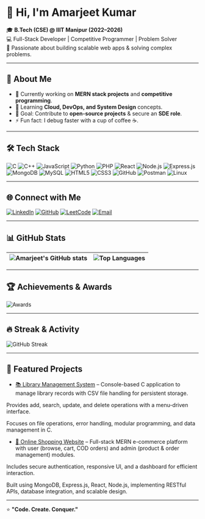 # 👋 Hi, I'm Amarjeet Kumar

🎓 **B.Tech (CSE) @ IIIT Manipur (2022–2026)**  
💻 Full-Stack Developer | Competitive Programmer | Problem Solver  
🚀 Passionate about building scalable web apps & solving complex problems.

---

## 🚀 About Me  
- 🔭 Currently working on **MERN stack projects** and **competitive programming**.  
- 🌱 Learning **Cloud, DevOps, and System Design** concepts.  
- 🎯 Goal: Contribute to **open-source projects** & secure an **SDE role**.  
- ⚡ Fun fact: I debug faster with a cup of coffee ☕.  

---

## 🛠 Tech Stack  

![C](https://img.shields.io/badge/C-00599C?style=for-the-badge&logo=c&logoColor=white) 
![C++](https://img.shields.io/badge/C++-00599C?style=for-the-badge&logo=cplusplus&logoColor=white) 
![JavaScript](https://img.shields.io/badge/JavaScript-F7DF1E?style=for-the-badge&logo=javascript&logoColor=black) 
![Python](https://img.shields.io/badge/Python-3776AB?style=for-the-badge&logo=python&logoColor=white) 
![PHP](https://img.shields.io/badge/PHP-777BB4?style=for-the-badge&logo=php&logoColor=white) 
![React](https://img.shields.io/badge/React-20232A?style=for-the-badge&logo=react&logoColor=61DAFB) 
![Node.js](https://img.shields.io/badge/Node.js-339933?style=for-the-badge&logo=nodedotjs&logoColor=white) 
![Express.js](https://img.shields.io/badge/Express.js-000000?style=for-the-badge&logo=express&logoColor=white) 
![MongoDB](https://img.shields.io/badge/MongoDB-4EA94B?style=for-the-badge&logo=mongodb&logoColor=white) 
![MySQL](https://img.shields.io/badge/MySQL-4479A1?style=for-the-badge&logo=mysql&logoColor=white) 
![HTML5](https://img.shields.io/badge/HTML5-E34F26?style=for-the-badge&logo=html5&logoColor=white) 
![CSS3](https://img.shields.io/badge/CSS3-1572B6?style=for-the-badge&logo=css3&logoColor=white) 
![GitHub](https://img.shields.io/badge/GitHub-181717?style=for-the-badge&logo=github&logoColor=white) 
![Postman](https://img.shields.io/badge/Postman-FF6C37?style=for-the-badge&logo=postman&logoColor=white) 
![Linux](https://img.shields.io/badge/Linux-FCC624?style=for-the-badge&logo=linux&logoColor=black)  

---



## 🌐 Connect with Me  

[![LinkedIn](https://img.shields.io/badge/LinkedIn-0A66C2?style=for-the-badge&logo=linkedin&logoColor=white)](https://www.linkedin.com/in/amarjeet-kumar-79b54a256) 
[![GitHub](https://img.shields.io/badge/GitHub-181717?style=for-the-badge&logo=github&logoColor=white)](https://github.com/Amarjeet2623) 
[![LeetCode](https://img.shields.io/badge/LeetCode-FFA116?style=for-the-badge&logo=leetcode&logoColor=black)](https://leetcode.com/u/Amarjeet_133/) 
[![Email](https://img.shields.io/badge/Email-D14836?style=for-the-badge&logo=gmail&logoColor=white)](mailto:amarjeetkumaramar133@iiitmanipur.ac.in)  

---



## 📊 GitHub Stats  

| ![Amarjeet's GitHub stats](https://github-readme-stats.vercel.app/api?username=Amarjeet2623&show_icons=true&theme=tokyonight&hide_border=true) | ![Top Languages](https://github-readme-stats.vercel.app/api/top-langs/?username=Amarjeet2623&layout=compact&theme=tokyonight&hide_border=true) |
| --- | --- |

---


## 🏆 Achievements & Awards  

![Awards](https://github-profile-trophy.vercel.app/?username=Amarjeet2623&theme=tokyonight&no-frame=true&no-bg=true&margin-w=15)  

---

## 🔥 Streak & Activity  

![GitHub Streak](https://streak-stats.demolab.com?user=Amarjeet2623&theme=tokyonight&hide_border=true)  



---

## 📂 Featured Projects  

- [📚 Library Management System](https://github.com/Amarjeet2623/Library-Management-System) – Console-based C application to manage library records with CSV file handling for persistent storage.

Provides add, search, update, and delete operations with a menu-driven interface.

Focuses on file operations, error handling, modular programming, and data management in C.  
- [🛒 Online Shopping Website](https://github.com/Amarjeet2623/Shopping_Website) –  Full-stack MERN e-commerce platform with user (browse, cart, COD orders) and admin (product & order management) modules.

Includes secure authentication, responsive UI, and a dashboard for efficient interaction.

Built using MongoDB, Express.js, React, Node.js, implementing RESTful APIs, database integration, and scalable design. 

---


⭐ **"Code. Create. Conquer."**
